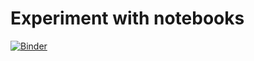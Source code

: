 # Experiment with notebooks

[![Binder](https://mybinder.org/badge_logo.svg)](https://mybinder.org/v2/gh/Jopie64/notebooks/HEAD?labpath=stateManagement.nnb)
